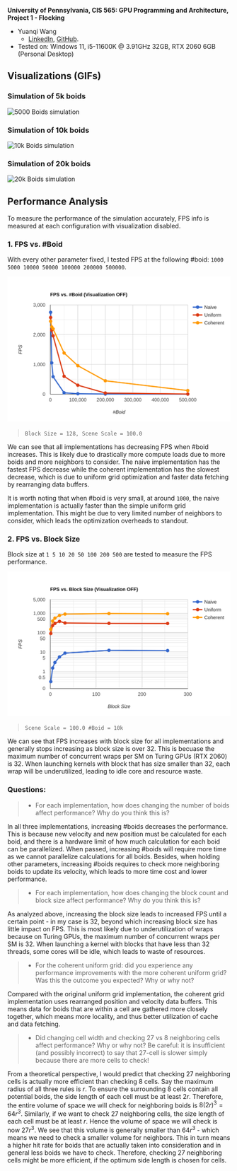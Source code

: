**University of Pennsylvania, CIS 565: GPU Programming and Architecture,
Project 1 - Flocking**

* Yuanqi Wang
  * [LinkedIn](https://www.linkedin.com/in/yuanqi-wang-414b26106/), [GitHub](https://github.com/plasmas).
* Tested on: Windows 11, i5-11600K @ 3.91GHz 32GB, RTX 2060 6GB (Personal Desktop)

## Visualizations (GIFs)

### Simulation of 5k boids
![5000 Boids simulation](./images/b_5k.gif)

### Simulation of 10k boids
![10k Boids simulation](./images/b_10k.gif)

### Simulation of 20k boids
![20k Boids simulation](./images/b_20k.gif)

## Performance Analysis

To measure the performance of the simulation accurately, FPS info is measured at each configuration with visualization disabled.

### 1. FPS vs. #Boid
With every other parameter fixed, I tested FPS at the following #boid: `1000 5000 10000 50000 100000 200000 500000`.

![FPS vs. #Boids](./images/fps_vs_boids.svg)
>`Block Size = 128, Scene Scale = 100.0`

We can see that all implementations has decreasing FPS when #boid increases. This is likely due to drastically more compute loads due to more boids and more neighbors to consider. The naive implementation has the fastest FPS decrease while the coherent implementation has the slowest decrease, which is due to uniform grid optimization and faster data fetching by rearranging data buffers.

It is worth noting that when #boid is very small, at around `1000`, the naive implementation is actually faster than the simple uniform grid implementation. This might be due to very limited number of neighbors to consider, which leads the optimization overheads to standout.

### 2. FPS vs. Block Size
Block size at `1 5 10 20 50 100 200 500` are tested to measure the FPS performance.

![FPS vs. Block Size](。/../images/fps_vs_blocksize.svg)
>`Scene Scale = 100.0 #Boid = 10k`

We can see that FPS increases with block size for all implementations and generally stops increasing as block size is over 32. This is becuase the maximum number of concurrent wraps per SM on Turing GPUs (RTX 2060) is 32.
When launching kernels with block that has size smaller than 32, each wrap will be underutilized, leading to idle core and resource waste.

### Questions:
>* For each implementation, how does changing the number of boids affect performance? Why do you think this is?

In all three implementations, increasing #boids decreases the performance. This is because new velocity and new position must be calculated for each boid, and there is a hardware limit of how much calculation for each boid can be parallelized. When passed, increasing #boids will require more time as we cannot parallelize calculations for all boids. Besides, when holding other parameters, increasing #boids requires to check more neighboring boids to update its velocity, which leads to more time cost and lower performance.

>* For each implementation, how does changing the block count and block size affect performance? Why do you think this is?

As analyzed above, increasing the block size leads to increased FPS until a certain point - in my case is 32, beyond which increasing block size has little impact on FPS. This is most likely due to underutilization of wraps because on Turing GPUs, the maximum number of concurrent wraps per SM is 32. When launching a kernel with blocks that have less than 32 threads, some cores will be idle, which leads to waste of resources.

>* For the coherent uniform grid: did you experience any performance improvements with the more coherent uniform grid? Was this the outcome you expected? Why or why not?

Compared with the original uniform grid implementation, the coherent grid implementation uses rearranged position and velocity data buffers. This means data for boids that are within a cell are gathered more closely together, which means more locality, and thus better utilization of cache and data fetching.

>* Did changing cell width and checking 27 vs 8 neighboring cells affect performance? Why or why not? Be careful: it is insufficient (and possibly incorrect) to say that 27-cell is slower simply because there are more cells to check!

From a theoretical perspective, I would predict that checking 27 neighboring cells is actually more efficient than checking 8 cells. Say the maximum radius of all three rules is $r$. To ensure the surrounding 8 cells contain all potential boids, the side length of each cell must be at least $2r$. Therefore, the entire volume of space we will check for neighboring boids is $8(2r)^3 = 64r^3$. Similarly, if we want to check 27 neighboring cells, the size length of each cell must be at least $r$. Hence the volume of space we will check is now $27r^3$. We see that this volume is generally smaller than $64r^3$ - which means we need to check a smaller volume for neighbors. This in turn means a higher hit rate for boids that are actually taken into consideration and in general less boids we have to check. Therefore, checking 27 neighboring cells might be more efficient, if the optimum side length is chosen for cells.
